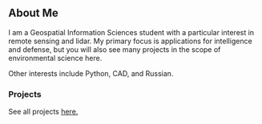## About Me

I am a Geospatial Information Sciences student with a particular interest in remote sensing and lidar. My primary focus is applications for intelligence and defense, but you will also see many projects in the scope of environmental science here.

Other interests include Python, CAD, and Russian. 

### Projects

See all projects [here.](aseemang.github.io/project_page.md)

